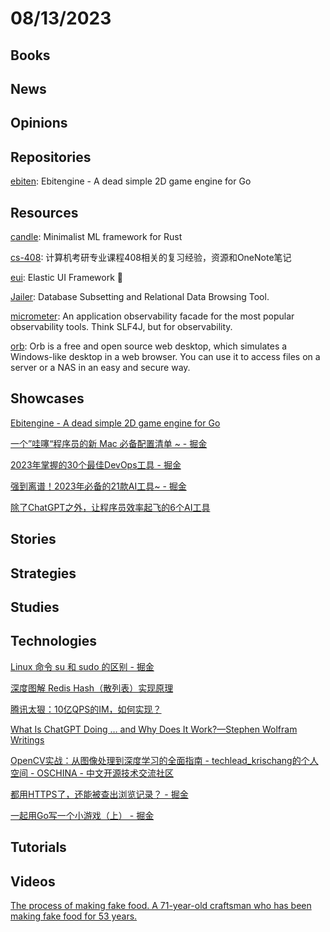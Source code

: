 # 08/13/2023

## Books

## News

## Opinions

## Repositories
[ebiten](https://github.com/hajimehoshi/ebiten): Ebitengine - A dead simple 2D game engine for Go

## Resources
[candle](https://github.com/huggingface/candle): Minimalist ML framework for Rust

[cs-408](https://github.com/ddy-ddy/cs-408): 计算机考研专业课程408相关的复习经验，资源和OneNote笔记

[eui](https://github.com/elastic/eui): Elastic UI Framework 🙌

[Jailer](https://github.com/Wisser/Jailer): Database Subsetting and Relational Data Browsing Tool.

[micrometer](https://github.com/micrometer-metrics/micrometer): An application observability facade for the most popular observability tools. Think SLF4J, but for observability.

[orb](https://gitlab.com/hsleisink/orb): Orb is a free and open source web desktop, which simulates a Windows-like desktop in a web browser. You can use it to access files on a server or a NAS in an easy and secure way.

## Showcases
[Ebitengine - A dead simple 2D game engine for Go](https://ebitengine.org/)

[一个”哇噻“程序员的新 Mac 必备配置清单 ~ - 掘金](https://juejin.cn/post/7245469976878334008)

[2023年掌握的30个最佳DevOps工具 - 掘金](https://juejin.cn/post/7243754944808681529)

[强到离谱！2023年必备的21款AI工具~ - 掘金](https://juejin.cn/post/7205782964768325669)

[除了ChatGPT之外，让程序员效率起飞的6个AI工具](https://mp.weixin.qq.com/s/KPU-1T4OdIBCk8sir7ZtnA)

## Stories

## Strategies

## Studies

## Technologies
[Linux 命令 su 和 sudo 的区别 - 掘金](https://juejin.cn/post/7169874215636566024)

[深度图解 Redis Hash（散列表）实现原理](https://mp.weixin.qq.com/s/1tES9pMr_EVi1zUiFhdkeQ)

[腾讯太狠：10亿QPS的IM，如何实现？](https://mp.weixin.qq.com/s/71-CFWv2RYIANrX1o3myKg)

[What Is ChatGPT Doing … and Why Does It Work?—Stephen Wolfram Writings](https://writings.stephenwolfram.com/2023/02/what-is-chatgpt-doing-and-why-does-it-work/)

[OpenCV实战：从图像处理到深度学习的全面指南 - techlead_krischang的个人空间 - OSCHINA - 中文开源技术交流社区](https://my.oschina.net/u/6723965/blog/10092372)

[都用HTTPS了，还能被查出浏览记录？ - 掘金](https://juejin.cn/post/7264753569834958908)

[一起用Go写一个小游戏（上） - 掘金](https://juejin.cn/post/7174070809864962055)

## Tutorials

## Videos
[The process of making fake food. A 71-year-old craftsman who has been making fake food for 53 years.](https://www.youtube.com/watch?v=O9E77WZGCpQ)

